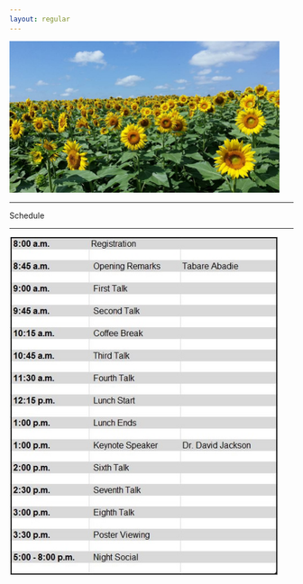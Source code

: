 ```yaml
---
layout: regular
---
```


<img src="/img/sunflower.jpg" style="max-width:95%" /> 

<hr style="clear: both;" />

Schedule
<hr style="clear: both;" />
<img src="/img/schedule2017.JPG" style="max-width:95%"/>
